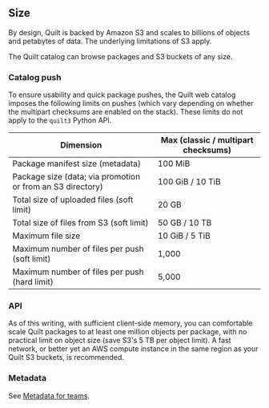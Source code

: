 ## Size 

By design, Quilt is backed by Amazon S3 and scales to billions of objects and
petabytes of data. The underlying limitations of S3 apply.

The Quilt catalog can browse packages and S3 buckets of any size.

### Catalog push

To ensure usability and quick package pushes, the Quilt web catalog imposes the
following limits on pushes (which vary depending on whether the multipart checksums
are enabled on the stack). These limits do not apply to the `quilt3` Python API.

 Dimension                                                  | Max (classic / multipart checksums)
------------------------------------------------------------|--------
 Package manifest size (metadata)                           | 100 MiB
 Package size (data; via promotion or from an S3 directory) | 100 GiB / 10 TiB
 Total size of uploaded files (soft limit)                  | 20 GB
 Total size of files from S3 (soft limit)                   | 50 GB / 10 TB
 Maximum file size                                          | 10 GiB / 5 TiB
 Maximum number of files per push (soft limit)              | 1,000
 Maximum number of files per push (hard limit)              | 5,000


### API

As of this writing, with sufficient client-side memory, you can comfortable scale
Quilt packages to at least one million objects per package, with no practical limit
on object size (save S3's 5 TB per object limit). A fast network, or better yet an AWS
compute instance in the same region as your Quilt S3 buckets, is recommended.

### Metadata

See [Metadata for teams](../Catalog/Metadata.md).
